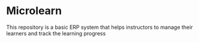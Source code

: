 # Microlearn
This repository is a basic ERP system that helps instructors to manage their learners and track the learning progress

